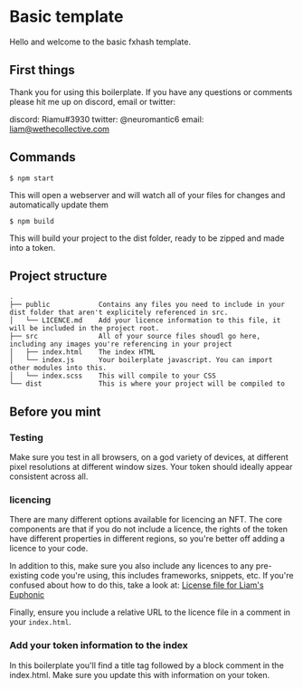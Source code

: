 # Basic template

Hello and welcome to the basic fxhash template.

## First things

Thank you for using this boilerplate. If you have any questions or comments please hit me up on discord, email or twitter:

discord: Riamu#3930
twitter: @neuromantic6
email: liam@wethecollective.com

## Commands

```
$ npm start
```
This will open a webserver and will watch all of your files for changes and automatically update them

```
$ npm build
```
This will build your project to the dist folder, ready to be zipped and made into a token.

## Project structure

```
.
├── public            Contains any files you need to include in your dist folder that aren't explicitely referenced in src.
│   └── LICENCE.md    Add your licence information to this file, it will be included in the project root.
├── src               All of your source files shoudl go here, including any images you're referencing in your project
│   ├── index.html    The index HTML
│   └── index.js      Your boilerplate javascript. You can import other modules into this.
│   └── index.scss    This will compile to your CSS
└── dist              This is where your project will be compiled to
```

## Before you mint

### Testing

Make sure you test in all browsers, on a god variety of devices, at different pixel resolutions at different window sizes. Your token should ideally appear consistent across all.

### licencing

There are many different options available for licencing an NFT. The core components are that if you do not include a licence, the rights of the token have different properties in different regions, so you're better off adding a licence to your code.

In addition to this, make sure you also include any licences to any pre-existing code you're using, this includes frameworks, snippets, etc. If you're confused about how to do this, take a look at:
[License file for Liam's Euphonic](https://gateway.fxhash2.xyz/ipfs/QmTCxyKXsgLWyVHwneQpwgVNrPqXdd1Aet5nH6dhCgXV8X/license.md)

Finally, ensure you include a relative URL to the licence file in a comment in your `index.html`.

### Add your token information to the index

In this boilerplate you'll find a title tag followed by a block comment in the index.html. Make sure you update this with information on your token.